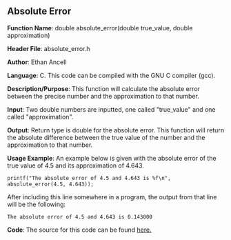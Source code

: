 ## Absolute Error
**Function Name**: double absolute\_error(double true\_value, double approximation)

**Header File**: absolute\_error.h

**Author**: Ethan Ancell

**Language**: C. This code can be compiled with the GNU C compiler (gcc).

**Description/Purpose**: This function will calculate the absolute error between the precise number and the approximation to that number.

**Input**: Two double numbers are inputted, one called "true\_value" and one called "approximation".

**Output**: Return type is double for the absolute error. This function will return the absolute difference between the true value of the number and the approximation to that number.

**Usage Example**: An example below is given with the absolute error of the true value of 4.5 and its approximation of 4.643.
```
printf("The absolute error of 4.5 and 4.643 is %f\n", absolute_error(4.5, 4.643));
```
After including this line somewhere in a program, the output from that line will be the following:
```
The absolute error of 4.5 and 4.643 is 0.143000
```

**Code**: The source for this code can be found [here.](../shared_library/src/absolute_error.c)
